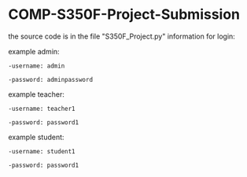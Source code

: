 # COMP-S350F-Project-Submission
the source code is in the file "S350F_Project.py"
information for login:

example admin:

    -username: admin
  
    -password: adminpassword

example teacher:

    -username: teacher1
  
    -password: password1
  
example student:

    -username: student1
  
    -password: password1
